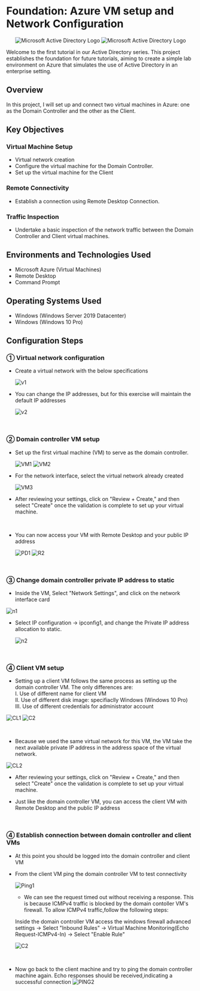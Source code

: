 <h1>Foundation: Azure VM setup and Network Configuration</h1>

<p align="center">
<img src="https://i.imgur.com/pU5A58S.png" alt="Microsoft Active Directory Logo"/>
  <img src="https://s3.amazonaws.com/dev.assets.neo4j.com/wp-content/uploads/20180821105618/Microsoft_Azure_Logo.png" alt="Microsoft Active Directory Logo"/>
</p>




<p>Welcome to the first tutorial in our Active Directory series. This project establishes the foundation for future tutorials, aiming to create a simple lab environment on Azure that simulates the use of Active Directory in an enterprise setting.
</p>

<h2>Overview </h2>

<p>In this project, I will set up and connect two virtual machines in Azure: one as the Domain Controller and the other as the Client.</p>

<h2>Key Objectives</h2>
<h3>Virtual Machine Setup</h3>

- Virtual network creation
- Configure the virtual machine for the Domain Controller.  
- Set up the virtual machine for the Client

<h3>Remote Connectivity</h3>

- Establish a connection using Remote Desktop Connection.

<h3> Traffic Inspection</h3>

- Undertake a basic inspection of the network traffic between the Domain Controller and Client virtual machines.



<h2>Environments and Technologies Used</h2>

- Microsoft Azure (Virtual Machines)
- Remote Desktop
- Command Prompt

<h2>Operating Systems Used </h2>

- Windows (Windows Server 2019 Datacenter)
- Windows (Windows 10 Pro)


<h2>Configuration Steps</h2>

<h3>&#9312; Virtual network configuration</h3>

- Create a virtual network with the below specifications
  
  ![v1](https://github.com/user-attachments/assets/d0bae1c7-8e0f-44b4-9622-29505437388e)
  
- You can change the IP addresses, but for this exercise will maintain the default IP addresses
  

  ![v2](https://github.com/user-attachments/assets/44351d1d-f474-4c3a-8392-a2597ae6355f)
<br>
  
<h3>&#9313; Domain controller VM setup</h3>

- Set up the first virtual machine (VM) to serve as the domain controller.
  
  ![VM1](https://github.com/user-attachments/assets/b2647f4c-c676-48ee-993c-0f9715143069)
  ![VM2](https://github.com/user-attachments/assets/65e1ca6a-9f58-4bf5-b44c-0a4a56c11764)

* For the network interface, select the virtual network already created 
  
  ![VM3](https://github.com/user-attachments/assets/0071d412-02d9-427a-8517-3de905c662ab)
* After reviewing your settings, click on "Review + Create," and then select "Create" once the validation is complete to set up your virtual machine.

<br>

- You can now access your VM with Remote Desktop and your public IP address

  
  ![PD1](https://github.com/user-attachments/assets/41a5d32e-1257-4f45-8312-6207f4bfc2bd)
![R2](https://github.com/user-attachments/assets/5da08d2b-eda7-4091-86a3-286a046171f1)

<br>
  <h3>&#9314; Change domain controller private IP address to static</h3>
  
  - Inside the VM, Select "Network Settings", and click on the network interface card

  
![n1](https://github.com/user-attachments/assets/b1cb35d5-a772-4d58-a1bc-efe0b5b69b82)

- Select  IP configuration -> ipconfig1, and change the Private IP address allocation to static.
  
  ![n2](https://github.com/user-attachments/assets/90d2db55-cdf6-4bfd-aeed-23d071e9d233)
<br>
   <h3>&#9315; Client VM setup</h3>
   
  - Setting up a client VM follows the same process as setting up the domain controller VM. The only differences are:<br>
   I. Use of different name for client VM <br>
   II. Use of different disk image: specifiaclly Windows (Windows 10 Pro)<br>
   III. Use of different credentials for administrator account

  
![CL1](https://github.com/user-attachments/assets/54b77773-519d-4ccc-8289-79c0eee22f0d)
 ![C2](https://github.com/user-attachments/assets/8d2a41a7-743d-455e-9427-42a04b28cdcd)

<br>

 - Because we used the same virtual network for this VM, the VM take the next available private IP address in the address space of the virtual network.


![CL2](https://github.com/user-attachments/assets/cb3ee024-f022-44db-98be-d350275641c5)

* After reviewing your settings, click on "Review + Create," and then select "Create" once the validation is complete to set up your virtual machine.


- Just like the domain controller VM, you can access the client VM with Remote Desktop and the public IP address
<br>


 <h3>&#9315; 
 Establish connection between domain controller and client VMs
</h3>

- At this point you should be logged into the domain controller and client VM


- From the client VM ping the domain controller VM to test connectivity

  
  ![Ping1](https://github.com/user-attachments/assets/54b6a6b7-5d29-4c5e-a865-a0097c81861d)


    - We can see the request timed out without receiving a response. This is because ICMPv4 traffic is blocked by the domain contoller VM's firewall.
    To allow ICMPv4 traffic,follow the following steps: <br>

    Inside the domain controller VM access the windows firewall advanced settings -> Select "Inbound Rules" -> Virtual Machine Monitoring(Echo Request-ICMPv4-In) -> Select "Enable Rule"

    ![C2](https://github.com/user-attachments/assets/4aa39d72-59d9-47aa-949d-dd734ec192e5)

  <br>

- Now go back to the client machine and try to ping the domain controller machine again. Echo responses should be received,indicating a successful connection
    ![PING2](https://github.com/user-attachments/assets/d8a15c70-3208-4d74-bed1-dfd42fe44dfd)








